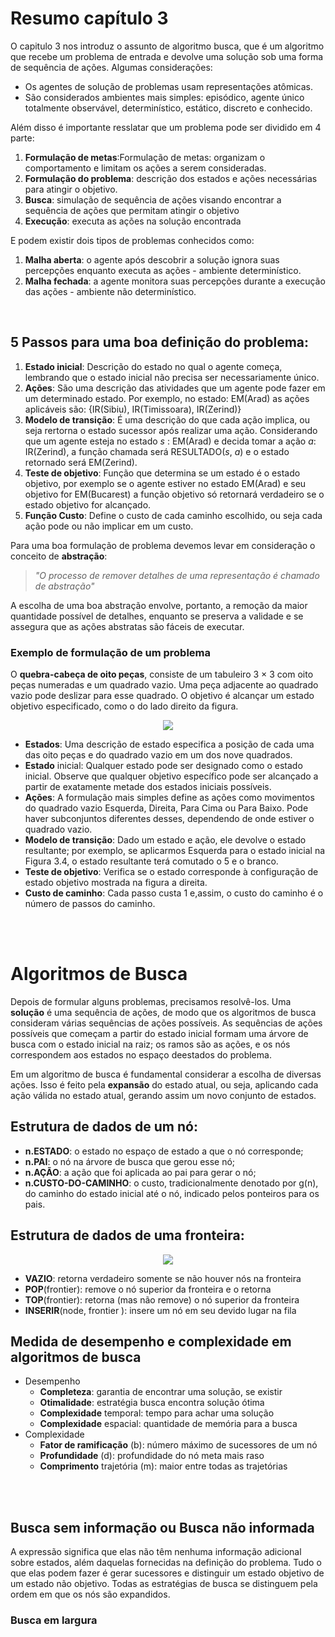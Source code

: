 # Resumo capítulo 3
O capitulo 3 nos introduz o assunto de algoritmo busca, que é um algoritmo que recebe um problema de entrada e devolve uma solução sob uma forma de sequência de ações. Algumas considerações:
 * Os agentes de solução de problemas usam representações atômicas.
 * São considerados ambientes mais simples: episódico, agente único totalmente observável, determinístico, estático, discreto e conhecido.

Além disso é importante resslatar que um problema pode ser dividido em 4 parte:

1. **Formulação de metas**:Formulação de metas: organizam o comportamento e limitam os ações a serem consideradas.
2. **Formulação do problema**: descrição dos estados e ações necessárias para atingir o objetivo.
3. **Busca**: simulação de sequência de ações visando encontrar a sequência de ações que permitam atingir o objetivo
4. **Execução**: executa as ações na solução encontrada

E podem existir dois tipos de problemas conhecidos como:
1. **Malha aberta**: o agente após descobrir a solução ignora suas percepções enquanto executa as ações - ambiente determinístico.
2. **Malha fechada**: a agente monitora suas percepções durante a execução das ações - ambiente não determinístico.

<br/>

## 5 Passos para uma boa definição do problema:
1. **Estado inicial**: Descrição do estado no qual o agente começa, lembrando que o estado inicial não precisa ser necessariamente único.
2. **Ações**: São uma descrição das atividades que um agente pode fazer em um determinado estado. Por exemplo, no estado: EM(Arad) as ações aplicáveis são: {IR(Sibiu), IR(Timissoara), IR(Zerind)}
3. **Modelo de transição**: É uma descrição do que cada ação implica, ou seja rertorna o estado sucessor após realizar uma ação. Considerando que um agente esteja no estado *s* : EM(Arad) e decida tomar a ação *a*: IR(Zerind), a função chamada será RESULTADO(*s*, *a*) e o estado retornado será EM(Zerind).
4. **Teste de objetivo**: Função que determina se um estado é o estado objetivo, por exemplo se o agente estiver no estado EM(Arad) e seu objetivo for EM(Bucarest) a função objetivo só retornará verdadeiro se o estado objetivo for alcançado.
5. **Função Custo**: Define o custo de cada caminho escolhido, ou seja cada ação pode ou não implicar em um custo.

Para uma boa formulação de problema devemos levar em consideração o conceito de **abstração**:
>*"O processo de remover detalhes de uma representação é chamado de abstração"*

A escolha de uma boa abstração envolve, portanto, a remoção da maior quantidade possível de detalhes, enquanto se preserva a validade e se assegura que as ações abstratas são fáceis de executar.

### Exemplo de formulação de um problema
O **quebra-cabeça de oito peças**, consiste de um tabuleiro 3 × 3 com oito peças numeradas e um quadrado vazio. Uma peça adjacente ao quadrado vazio pode deslizar para esse quadrado. O objetivo é alcançar um estado objetivo especificado, como o do lado direito da figura. 
<p align="center">
    <img src="https://user-images.githubusercontent.com/62517334/167852350-9afc241f-d422-4dd5-bf36-e1601c510c28.png">
</p>

* **Estados**: Uma descrição de estado especifica a posição de cada uma das oito peças e do quadrado vazio em um dos nove quadrados.
* **Estado** inicial: Qualquer estado pode ser designado como o estado inicial. Observe que qualquer objetivo específico pode ser alcançado a partir de exatamente metade dos estados iniciais possíveis.
* **Ações**: A formulação mais simples define as ações como movimentos do quadrado vazio Esquerda, Direita, Para Cima ou Para Baixo. Pode haver subconjuntos diferentes desses, dependendo de onde estiver o quadrado vazio.
* **Modelo de transição**: Dado um estado e ação, ele devolve o estado resultante; por exemplo, se aplicarmos Esquerda para o estado inicial na Figura 3.4, o estado resultante terá comutado o 5 e o branco.
* **Teste de objetivo**: Verifica se o estado corresponde à configuração de estado objetivo mostrada na figura a direita.
* **Custo de caminho**: Cada passo custa 1 e,assim, o custo do caminho é o número de passos do caminho.

<br/>
<br/>

# Algoritmos de Busca
Depois de formular alguns problemas, precisamos resolvê-los. Uma **solução** é uma sequência de ações, de modo que os algoritmos de busca consideram várias sequências de ações possíveis. As sequências de ações possíveis que começam a partir do estado inicial formam uma árvore de busca
com o estado inicial na raiz; os ramos são as ações, e os nós correspondem aos estados no espaço deestados do problema.

Em um algoritmo de busca é fundamental considerar a escolha de diversas ações. Isso é feito pela **expansão** do estado atual, ou seja, aplicando cada ação válida no estado atual, gerando assim um novo conjunto de estados.

## Estrutura de dados de um nó:
* **n.ESTADO**: o estado no espaço de estado a que o nó corresponde;
* **n.PAI**: o nó na árvore de busca que gerou esse nó;
* **n.AÇÃO**: a ação que foi aplicada ao pai para gerar o nó;
* **n.CUSTO-DO-CAMINHO**: o custo, tradicionalmente denotado por g(n), do caminho do estado inicial até o nó, indicado pelos ponteiros para os pais.

## Estrutura de dados de uma fronteira:
<p align="center">
    <img src="https://user-images.githubusercontent.com/62517334/167855870-a7bf13e0-bfe2-4101-9d52-4ddac7a1d19a.png">
</p>

* **VAZIO**:  retorna verdadeiro somente se não houver nós na fronteira
* **POP**(frontier): remove o nó superior da fronteira e o retorna
* **TOP**(frontier): retorna (mas não remove) o nó superior da fronteira
* **INSERIR**(node, frontier ): insere um nó em seu devido lugar na fila

## Medida de desempenho e complexidade em algoritmos de busca
* Desempenho
    * **Completeza**: garantia de encontrar uma solução, se existir
    * **Otimalidade**: estratégia busca encontra solução ótima
    * **Complexidade** temporal: tempo para achar uma solução
    * **Complexidade** espacial: quantidade de memória para a busca
* Complexidade
    * **Fator de ramificação** (b): número máximo de sucessores de um nó
    * **Profundidade** (d): profundidade do nó meta mais raso
    * **Comprimento** trajetória (m): maior entre todas as trajetórias

<br/>
<br/>

## Busca sem informação ou Busca não informada
A expressão significa que elas não têm nenhuma informação adicional sobre estados, além daquelas fornecidas na definição do problema. Tudo o que elas podem fazer é gerar sucessores e distinguir um estado objetivo de um estado não objetivo. Todas as estratégias de busca se distinguem pela ordem em que os nós são expandidos.

### Busca em largura
